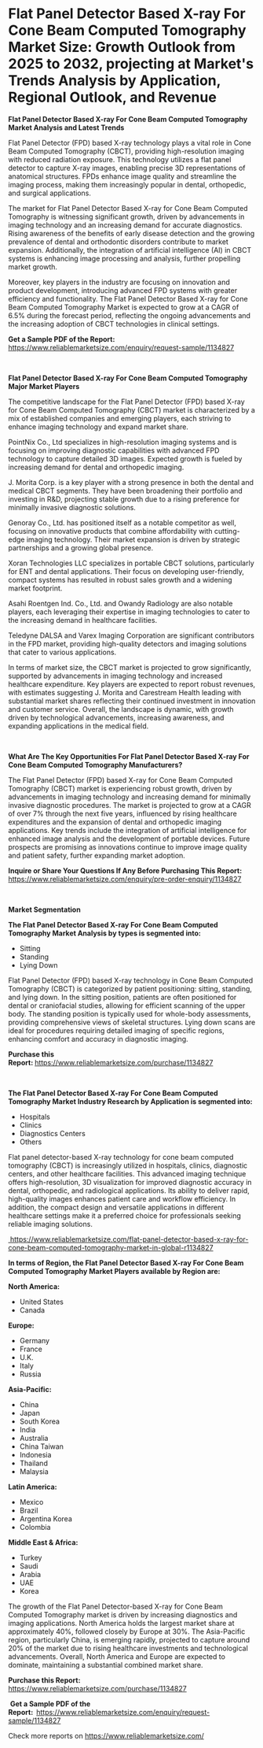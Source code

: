 <p><h1>Flat Panel Detector Based X-ray For Cone Beam Computed Tomography Market Size: Growth Outlook from 2025 to 2032, projecting at Market's Trends Analysis by Application, Regional Outlook, and Revenue</h1></p><p><strong>Flat Panel Detector Based X-ray For Cone Beam Computed Tomography Market Analysis and Latest Trends</strong></p>
<p><p>Flat Panel Detector (FPD) based X-ray technology plays a vital role in Cone Beam Computed Tomography (CBCT), providing high-resolution imaging with reduced radiation exposure. This technology utilizes a flat panel detector to capture X-ray images, enabling precise 3D representations of anatomical structures. FPDs enhance image quality and streamline the imaging process, making them increasingly popular in dental, orthopedic, and surgical applications.</p><p>The market for Flat Panel Detector Based X-ray for Cone Beam Computed Tomography is witnessing significant growth, driven by advancements in imaging technology and an increasing demand for accurate diagnostics. Rising awareness of the benefits of early disease detection and the growing prevalence of dental and orthodontic disorders contribute to market expansion. Additionally, the integration of artificial intelligence (AI) in CBCT systems is enhancing image processing and analysis, further propelling market growth.</p><p>Moreover, key players in the industry are focusing on innovation and product development, introducing advanced FPD systems with greater efficiency and functionality. The Flat Panel Detector Based X-ray for Cone Beam Computed Tomography Market is expected to grow at a CAGR of 6.5% during the forecast period, reflecting the ongoing advancements and the increasing adoption of CBCT technologies in clinical settings.</p></p>
<p><strong>Get a Sample PDF of the Report:&nbsp;</strong> <a href="https://www.reliablemarketsize.com/enquiry/request-sample/1134827?utm_campaign=2948&utm_medium=2&utm_source=Github&utm_content=ia&utm_term=25032025&utm_id=flat-panel-detector-based-x-ray-for-cone-beam-computed-tomography">https://www.reliablemarketsize.com/enquiry/request-sample/1134827</a></p>
<p>&nbsp;</p>
<p><strong>Flat Panel Detector Based X-ray For Cone Beam Computed Tomography Major Market Players</strong></p>
<p><p>The competitive landscape for the Flat Panel Detector (FPD) based X-ray for Cone Beam Computed Tomography (CBCT) market is characterized by a mix of established companies and emerging players, each striving to enhance imaging technology and expand market share.</p><p>PointNix Co., Ltd specializes in high-resolution imaging systems and is focusing on improving diagnostic capabilities with advanced FPD technology to capture detailed 3D images. Expected growth is fueled by increasing demand for dental and orthopedic imaging.</p><p>J. Morita Corp. is a key player with a strong presence in both the dental and medical CBCT segments. They have been broadening their portfolio and investing in R&D, projecting stable growth due to a rising preference for minimally invasive diagnostic solutions.</p><p>Genoray Co., Ltd. has positioned itself as a notable competitor as well, focusing on innovative products that combine affordability with cutting-edge imaging technology. Their market expansion is driven by strategic partnerships and a growing global presence.</p><p>Xoran Technologies LLC specializes in portable CBCT solutions, particularly for ENT and dental applications. Their focus on developing user-friendly, compact systems has resulted in robust sales growth and a widening market footprint.</p><p>Asahi Roentgen Ind. Co., Ltd. and Owandy Radiology are also notable players, each leveraging their expertise in imaging technologies to cater to the increasing demand in healthcare facilities.</p><p>Teledyne DALSA and Varex Imaging Corporation are significant contributors in the FPD market, providing high-quality detectors and imaging solutions that cater to various applications.</p><p>In terms of market size, the CBCT market is projected to grow significantly, supported by advancements in imaging technology and increased healthcare expenditure. Key players are expected to report robust revenues, with estimates suggesting J. Morita and Carestream Health leading with substantial market shares reflecting their continued investment in innovation and customer service. Overall, the landscape is dynamic, with growth driven by technological advancements, increasing awareness, and expanding applications in the medical field.</p></p>
<p>&nbsp;</p>
<p><strong>What Are The Key Opportunities For Flat Panel Detector Based X-ray For Cone Beam Computed Tomography Manufacturers?</strong></p>
<p><p>The Flat Panel Detector (FPD) based X-ray for Cone Beam Computed Tomography (CBCT) market is experiencing robust growth, driven by advancements in imaging technology and increasing demand for minimally invasive diagnostic procedures. The market is projected to grow at a CAGR of over 7% through the next five years, influenced by rising healthcare expenditures and the expansion of dental and orthopedic imaging applications. Key trends include the integration of artificial intelligence for enhanced image analysis and the development of portable devices. Future prospects are promising as innovations continue to improve image quality and patient safety, further expanding market adoption.</p></p>
<p><strong>Inquire or Share Your Questions If Any Before Purchasing This Report:</strong> <a href="https://www.reliablemarketsize.com/enquiry/pre-order-enquiry/1134827?utm_campaign=2948&utm_medium=2&utm_source=Github&utm_content=ia&utm_term=25032025&utm_id=flat-panel-detector-based-x-ray-for-cone-beam-computed-tomography">https://www.reliablemarketsize.com/enquiry/pre-order-enquiry/1134827</a></p>
<p>&nbsp;</p>
<p><strong>Market Segmentation</strong></p>
<p><strong>The Flat Panel Detector Based X-ray For Cone Beam Computed Tomography Market Analysis by types is segmented into:</strong></p>
<p><ul><li>Sitting</li><li>Standing</li><li>Lying Down</li></ul></p>
<p><p>Flat Panel Detector (FPD) based X-ray technology in Cone Beam Computed Tomography (CBCT) is categorized by patient positioning: sitting, standing, and lying down. In the sitting position, patients are often positioned for dental or craniofacial studies, allowing for efficient scanning of the upper body. The standing position is typically used for whole-body assessments, providing comprehensive views of skeletal structures. Lying down scans are ideal for procedures requiring detailed imaging of specific regions, enhancing comfort and accuracy in diagnostic imaging.</p></p>
<p><strong>Purchase this Report:&nbsp;</strong><a href="https://www.reliablemarketsize.com/purchase/1134827?utm_campaign=2948&utm_medium=2&utm_source=Github&utm_content=ia&utm_term=25032025&utm_id=flat-panel-detector-based-x-ray-for-cone-beam-computed-tomography">https://www.reliablemarketsize.com/purchase/1134827</a></p>
<p>&nbsp;</p>
<p><strong>The Flat Panel Detector Based X-ray For Cone Beam Computed Tomography Market Industry Research by Application is segmented into:</strong></p>
<p><ul><li>Hospitals</li><li>Clinics</li><li>Diagnostics Centers</li><li>Others</li></ul></p>
<p><p>Flat panel detector-based X-ray technology for cone beam computed tomography (CBCT) is increasingly utilized in hospitals, clinics, diagnostic centers, and other healthcare facilities. This advanced imaging technique offers high-resolution, 3D visualization for improved diagnostic accuracy in dental, orthopedic, and radiological applications. Its ability to deliver rapid, high-quality images enhances patient care and workflow efficiency. In addition, the compact design and versatile applications in different healthcare settings make it a preferred choice for professionals seeking reliable imaging solutions.</p></p>
<p><a href="https://www.reliablemarketsize.com/flat-panel-detector-based-x-ray-for-cone-beam-computed-tomography-market-in-global-r1134827?utm_campaign=2948&utm_medium=2&utm_source=Github&utm_content=ia&utm_term=25032025&utm_id=flat-panel-detector-based-x-ray-for-cone-beam-computed-tomography">&nbsp;https://www.reliablemarketsize.com/flat-panel-detector-based-x-ray-for-cone-beam-computed-tomography-market-in-global-r1134827</a></p>
<p><strong>In terms of Region, the Flat Panel Detector Based X-ray For Cone Beam Computed Tomography Market Players available by Region are:</strong></p>
<p>
    <p> <strong> North America: </strong>
        <ul>
            <li>United States</li>
            <li>Canada</li>
        </ul>
        </p> 
    <p> <strong> Europe: </strong>
        <ul>
            <li>Germany</li>
            <li>France</li>
            <li>U.K.</li>
            <li>Italy</li>
            <li>Russia</li>
        </ul>
        </p> 
    <p> <strong> Asia-Pacific: </strong>
        <ul>
            <li>China</li>
            <li>Japan</li>
            <li>South Korea</li>
            <li>India</li>
            <li>Australia</li>
            <li>China Taiwan</li>
            <li>Indonesia</li>
            <li>Thailand</li>
            <li>Malaysia</li>
        </ul>
        </p> 
    <p> <strong> Latin America: </strong>
        <ul>
            <li>Mexico</li>
            <li>Brazil</li>
            <li>Argentina Korea</li>
            <li>Colombia</li>
        </ul>
        </p> 
    <p> <strong> Middle East & Africa: </strong>
        <ul>
            <li>Turkey</li>
            <li>Saudi</li>
            <li>Arabia</li>
            <li>UAE</li>
            <li>Korea</li>
        </ul>
    </p>
    </p>
<p><p>The growth of the Flat Panel Detector-based X-ray for Cone Beam Computed Tomography market is driven by increasing diagnostics and imaging applications. North America holds the largest market share at approximately 40%, followed closely by Europe at 30%. The Asia-Pacific region, particularly China, is emerging rapidly, projected to capture around 20% of the market due to rising healthcare investments and technological advancements. Overall, North America and Europe are expected to dominate, maintaining a substantial combined market share.</p></p>
<p><strong>Purchase this Report: </strong><a href="https://www.reliablemarketsize.com/purchase/1134827?utm_campaign=2948&utm_medium=2&utm_source=Github&utm_content=ia&utm_term=25032025&utm_id=flat-panel-detector-based-x-ray-for-cone-beam-computed-tomography">https://www.reliablemarketsize.com/purchase/1134827</a></p>
<p>&nbsp;<strong>Get a Sample PDF of the Report:&nbsp;&nbsp;</strong><a href="https://www.reliablemarketsize.com/enquiry/request-sample/1134827?utm_campaign=2948&utm_medium=2&utm_source=Github&utm_content=ia&utm_term=25032025&utm_id=flat-panel-detector-based-x-ray-for-cone-beam-computed-tomography">https://www.reliablemarketsize.com/enquiry/request-sample/1134827</a></p>
<p><strong></strong></p>
<p>Check more reports on <a href="https://www.reliablemarketsize.com/?utm_campaign=2948&utm_medium=2&utm_source=Github&utm_content=ia&utm_term=25032025&utm_id=flat-panel-detector-based-x-ray-for-cone-beam-computed-tomography">https://www.reliablemarketsize.com/</a></p>